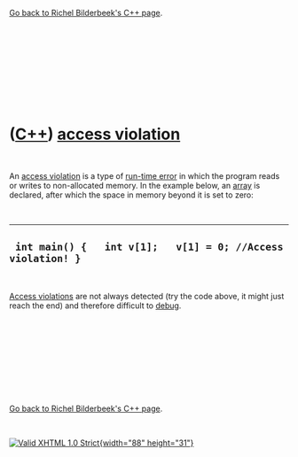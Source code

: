 

[Go back to Richel Bilderbeek's C++ page](Cpp.htm).

 

 

 

 

 

([C++](Cpp.htm)) [access violation](CppAccessViolation.htm)
===========================================================

 

An [access violation](CppAccessViolation.htm) is a type of [run-time
error](CppRuntimeError.htm) in which the program reads or writes to
non-allocated memory. In the example below, an [array](CppArray.htm) is
declared, after which the space in memory beyond it is set to zero:

 

  ---------------------------------------------------------------
  ` int main() {   int v[1];   v[1] = 0; //Access violation! }`
  ---------------------------------------------------------------

 

[Access violations](CppAccessViolation.htm) are not always detected (try
the code above, it might just reach the end) and therefore difficult to
[debug](CppDebug.htm).

 

 

 

 

 

[Go back to Richel Bilderbeek's C++ page](Cpp.htm).



 

[![Valid XHTML 1.0 Strict](valid-xhtml10.png){width="88"
height="31"}](http://validator.w3.org/check?uri=referer)
